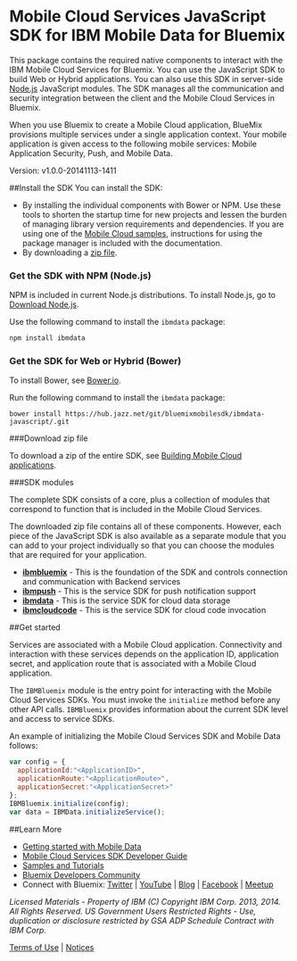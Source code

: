 Mobile Cloud Services JavaScript SDK for IBM Mobile Data for Bluemix
===

This package contains the required native components to interact with the IBM Mobile Cloud Services for Bluemix.  You can use the JavaScript SDK to build Web or Hybrid applications. You can also use this SDK in server-side [Node.js](http://nodejs.org)
JavaScript modules. The SDK manages all the communication and security integration between
the client and the Mobile Cloud Services in Bluemix.

When you use Bluemix to create a Mobile Cloud application, BlueMix provisions multiple services under a single application context. Your mobile application is given access to the following mobile services: Mobile Application Security, Push, and Mobile Data.


Version: v1.0.0-20141113-1411

##Install the SDK
You can install the SDK: 
* By installing the individual components with Bower or NPM. Use these tools to shorten the startup time for new projects and lessen the burden of managing library version requirements and dependencies.  If you
are using one of the [Mobile Cloud samples](https://hub.jazz.net/user/mobilecloud),
instructions for using the package manager is included with the documentation.
* By downloading a [zip file](https://mbaas-catalog.ng.bluemix.net/sdk/ibm-bluemix-sdk-javascript.zip).

### Get the SDK with NPM (Node.js)

NPM is included in current Node.js distributions.  To install Node.js, go to [Download Node.js](http://nodejs.org/download/). 

Use the following command to install the `ibmdata` package:

```bash
npm install ibmdata
```

### Get the SDK for Web or Hybrid (Bower)

To install Bower, see [Bower.io](http://bower.io/).  

Run the following command to install the `ibmdata` package:

```
bower install https://hub.jazz.net/git/bluemixmobilesdk/ibmdata-javascript/.git
```

###Download zip file

To download a zip of the entire SDK, see [Building Mobile Cloud applications](https://www.ng.bluemix.net/docs/#starters/mobile/index.html#index).

###SDK modules

The complete SDK consists of a core, plus a collection of modules that correspond to function that is included in the Mobile Cloud Services.  

The downloaded zip file contains all of these components. However, each piece of the JavaScript SDK is also available as a separate module that you can add to your project individually so that you can choose the modules that are required for your application.

- **[ibmbluemix](https://hub.jazz.net/project/bluemixmobilesdk/ibmbluemix-javascript/overview)** - This is the foundation of the SDK and controls connection and communication with Backend services
- **[ibmpush](https://hub.jazz.net/project/bluemixmobilesdk/ibmpush-javascript/overview)** - This is the service SDK for push notification support
- **[ibmdata](https://hub.jazz.net/project/bluemixmobilesdk/ibmdata-javascript/overview)** - This is the service SDK for cloud data storage
- **[ibmcloudcode](https://hub.jazz.net/project/bluemixmobilesdk/ibmcloudcode-javascript/overview)** - This is the service SDK for cloud code invocation


##Get started

Services are associated with a Mobile Cloud application. Connectivity and interaction with
these services depends on the application ID, application secret, and application route that is associated with a Mobile Cloud application.

The `IBMBluemix` module is the entry point for interacting with the Mobile Cloud Services SDKs.  You must invoke the `initialize` method before any other API calls.  `IBMBluemix` provides information about the current SDK level and access to service SDKs.

An example of initializing the Mobile Cloud Services SDK and Mobile Data follows:

```javascript
var config = {
  applicationId:"<ApplicationID>",
  applicationRoute:"<ApplicationRoute>",
  applicationSecret:"<ApplicationSecret>"
};
IBMBluemix.initialize(config);
var data = IBMData.initializeService();
```

##Learn More

- [Getting started with Mobile Data](https://www.ng.bluemix.net/docs/#services/mobiledata/index.html#gettingstarted)
- [Mobile Cloud Services SDK Developer Guide](http://mbaas-gettingstarted.ng.bluemix.net/)
- [Samples and Tutorials](https://www.ng.bluemix.net/docs/#starters/mobile/index.html#samples)
- [Bluemix Developers Community](https://developer.ibm.com/bluemix/)
- Connect with Bluemix: [Twitter](https://twitter.com/ibmbluemix) |
[YouTube](https://www.youtube.com/playlist?list=PLzpeuWUENMK2d3L5qCITo2GQEt-7r0oqm) |
[Blog](https://developer.ibm.com/bluemix/blog/) |
[Facebook](https://www.facebook.com/ibmbluemix) |
[Meetup](http://www.meetup.com/bluemix/)

*Licensed Materials - Property of IBM
(C) Copyright IBM Corp. 2013, 2014. All Rights Reserved.
US Government Users Restricted Rights - Use, duplication or
disclosure restricted by GSA ADP Schedule Contract with IBM Corp.*

[Terms of Use](https://hub.jazz.net/project/bluemixmobilesdk/ibmbluemix-android/overview#https://hub.jazz.net/gerrit/plugins/gerritfs/contents/bluemixmobilesdk%252Fibmbluemix-android/refs%252Fheads%252Fmaster/License.txt) |
[Notices]()